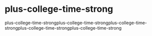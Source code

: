 # plus-college-time-strong
plus-college-time-strongplus-college-time-strongplus-college-time-strongplus-college-time-strongplus-college-time-strong
